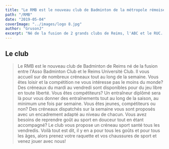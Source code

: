 ```yaml
---
title: "Le RMB est le nouveau club de Badminton de la métropole rémoise"
path: "/RMB"
date: "2019-05-04"
coverImage: "../images/logo 8.jpg"
author: "GrusonJ"
excerpt: "Né de la fusion de 2 grands clubs de Reims, l'ABC et le RUC. C'est un club pour tous les badistes, de 6 à 666 ans, que vous soyez néophyte ou compétiteur international!"
---
```


## Le club

> Le RMB est le nouveau club de Badminton de Reims né de la fusion entre l'Asso Badminton Club et le Reims Université Club. Il vous accueil sur de nombreux créneaux tout au long de la semaine. 
> Vous êtes loisir et la compétition ne vous intéresse pas le moins du monde? Des créneaux du mardi au vendredi sont disponibles pour du jeu libre en toute liberté.
> Vous êtes compétiteurs? Un entraîneur diplômé sera là pour vous donner des entraînements tout au long de la saison, au minimum une fois par semaine. 
> Vous êtes jeunes, compétiteurs ou non? Des créneaux dispatchés sur la semaine vous sont proposés avec un encadrement adapté au niveau de chacun.
> Vous avez besoins de reprendre goût au sport en douceur tout en étant accompagné? Le club vous propose un créneau sport santé tous les vendredis.
> Voilà tout est dit, il y en a pour tous les goûts et pour tous les âges, alors prenez votre raquette et vos chaussures de sport et venez jouer avec nous!
